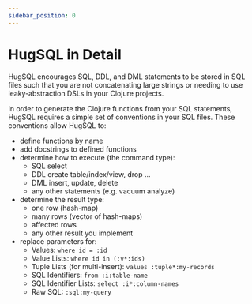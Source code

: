 ```yaml
---
sidebar_position: 0
---
```


# HugSQL in Detail

HugSQL encourages SQL, DDL, and DML statements to be stored in SQL files such that you are not concatenating large strings or needing to use leaky-abstraction DSLs in your Clojure projects.

In order to generate the Clojure functions from your SQL statements, HugSQL requires a simple set of conventions in your SQL files. These conventions allow HugSQL to:

- define functions by name
- add docstrings to defined functions
- determine how to execute (the command type):
  - SQL select
  - DDL create table/index/view, drop ...
  - DML insert, update, delete
  - any other statements (e.g. vacuum analyze)
- determine the result type:
  - one row (hash-map)
  - many rows (vector of hash-maps)
  - affected rows
  - any other result you implement
- replace parameters for:
  - Values: `where id = :id`
  - Value Lists: `where id in (:v*:ids)`
  - Tuple Lists (for multi-insert): `values :tuple*:my-records`
  - SQL Identifiers: `from :i:table-name`
  - SQL Identifier Lists: `select :i*:column-names`
  - Raw SQL: `:sql:my-query`
